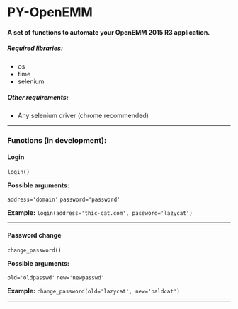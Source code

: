 # PY-OpenEMM
#### A set of functions to automate your OpenEMM 2015 R3 application.

##### Required libraries:

- os
- time
- selenium

##### Other requirements:

- Any selenium driver (chrome recommended)

------------


###  Functions (in development):

#### Login
 `login()`


**Possible arguments:**

`address='domain'`
`password='password'`

**Example:**
`login(address='thic-cat.com', password='lazycat')`

------------


#### Password change
`change_password()`

**Possible arguments:**

`old='oldpasswd'`
`new='newpasswd'`

**Example:**
`change_password(old='lazycat', new='baldcat')`


------------


